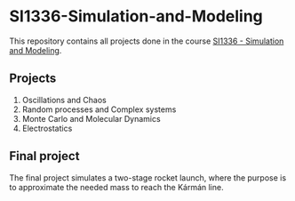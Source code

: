 # SI1336-Simulation-and-Modeling

This repository contains all projects done in the course [SI1336 - Simulation and Modeling](https://www.kth.se/student/kurser/kurs/SI1336).

## Projects

1. Oscillations and Chaos
2. Random processes and Complex systems
3. Monte Carlo and Molecular Dynamics
4. Electrostatics 

## Final project

The final project simulates a two-stage rocket launch, where the purpose is to approximate the 
needed mass to reach the Kármán line.
